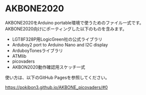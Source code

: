 # AKBONE2020
AKBONE2020をArduino portable環境で使うためのファイル一式です。AKBONE2020向けにポーティングした以下のものを含みます。

- LGT8F328P用LogicGreen社の公式ライブラリ
- Arduboy2 port to Arduino Nano and I2C display
- ArduboyTonesライブラリ
- ATMlib
- picovaders
- AKBON2020動作確認用スケッチ一式

使い方は、以下のGitHub Pagesを参照してください。

https://pokibon3.github.io/AKBONE_picovaders/#0
